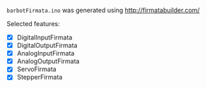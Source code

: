 
`barbotFirmata.ino` was generated using http://firmatabuilder.com/

Selected features:
- [x] DigitalInputFirmata
- [x] DigitalOutputFirmata
- [x] AnalogInputFirmata
- [x] AnalogOutputFirmata
- [x] ServoFirmata
- [x] StepperFirmata
